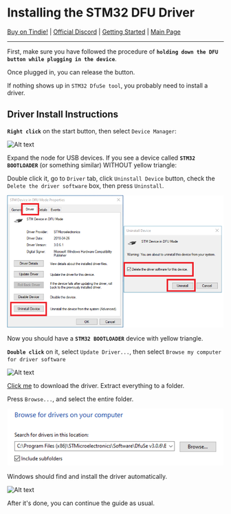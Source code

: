 # Installing the STM32 DFU Driver

[Buy on Tindie!](https://www.tindie.com/products/dekuNukem/daytripper-hide-my-windows-laser-tripwire/) | [Official Discord](https://discord.gg/VM4kbnf) | [Getting Started](quick_start_guide.md) | [Main Page](/README.md)

-----

First, make sure you have followed the procedure of **`holding down the DFU button while plugging in the device`**.

Once plugged in, you can release the button.

If nothing shows up in `STM32 DfuSe tool`, you probably need to install a driver.

## Driver Install Instructions

**`Right click`** on the start button, then select `Device Manager`:

![Alt text](resources/photos/app/start.png)

Expand the node for USB devices. If you see a device called **`STM32 BOOTLOADER`** (or something similar) WITHOUT yellow triangle:

Double click it, go to `Driver` tab, click `Uninstall Device` button, check the `Delete the driver software` box, then press `Uninstall`.

![Alt text](resources/photos/uninstall.png)

Now you should have a **`STM32 BOOTLOADER`** device with yellow triangle.

**`Double click`** on it, select `Update Driver...`, then select `Browse my computer for driver software`

![Alt text](resources/photos/driver_select.png)

[Click me](https://github.com/dekuNukem/daytripper/raw/master/resources/STM-Bootloader-Driver.zip) to download the driver. Extract everything to a folder.

Press `Browse...`, and select the entire folder.

![Alt text](resources/photos/folder_select.png)

Windows should find and install the driver automatically.

![Alt text](resources/photos/driver_done.png)

After it's done, you can continue the guide as usual. 